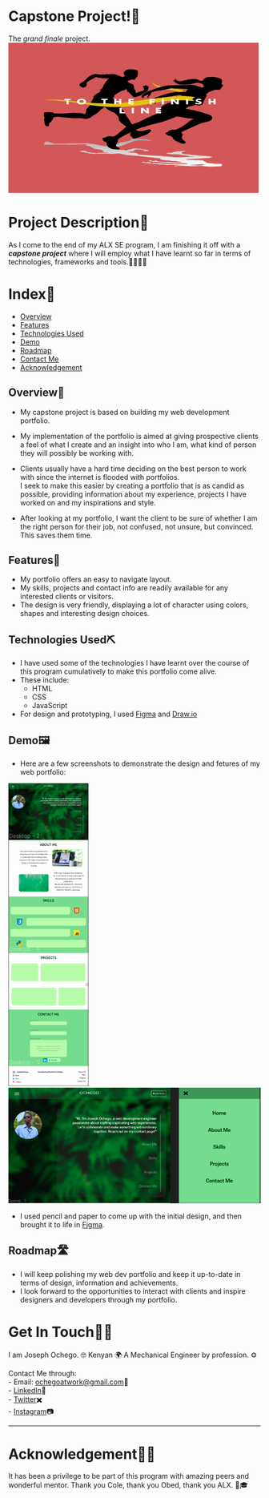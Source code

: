 <!-- Capstone Project Overview -->
<!-- Todo  -->
<!-- * 
i) Project Overview
ii) Features & Functionality
iii) Technologies Used
iv) Screenshots or Demo
v) Roadmap & Future Enhancements
vi) Contact Info
 -->

# Capstone Project!🏁  
The *grand finale* project.  
<img src="assets/finish-line1.png" title="Capstone Project" alt="Hello" width="500" height="300">

# Project Description📖
As I come to the end of my ALX SE program, I am finishing it off with a ***capstone project*** where I will employ what I have learnt so far in terms of technologies, frameworks and tools.👨👨🏽‍💻  

# Index📇  
- [Overview](#overview📜)  
- [Features](#features🌟)  
- [Technologies Used](#technologies-used⛏️)  
- [Demo](#demo🖼️)  
- [Roadmap](#roadmap🛣️)
- [Contact Me](#get-in-touch🤙🏽)
- [Acknowledgement](#acknowledgement🙏🏽)  


## Overview📜  
- My capstone project is based on building my web development portfolio.  

- My implementation of the portfolio is aimed at giving prospective clients a feel of what I create and an insight into who I am, what kind of person they will possibly be working with.  

- Clients usually have a hard time deciding on the best person to work with since the internet is flooded with portfolios.  
I seek to make this easier by creating a portfolio that is as candid as possible, providing information about my experience, projects I have worked on and my inspirations and style.  

- After looking at my portfolio, I want the client to be sure of whether I am the right person for their job, not confused, not unsure, but convinced. This saves them time.  

## Features🌟  
- My portfolio offers an easy to navigate layout.  
- My skills, projects and contact info are readily available for any interested clients or visitors.  
- The design is very friendly, displaying a lot of character using colors, shapes and interesting design choices.  

## Technologies Used⛏️  
- I have used some of the technologies I have learnt over the course of this program cumulatively to make this portfolio come alive.  
- These include:
    - HTML  
    - CSS  
    - JavaScript  
- For design and prototyping, I used <a href="https://www.figma.com">Figma</a> and <a href="https://draw.io">Draw.io</a>  

## Demo🖼️  
- Here are a few screenshots to demonstrate the design and fetures of my web portfolio:  
<img src="assets/demo-full.png" title="Full Page" alt="Full Page Screenshot">  
<img src="assets/demo-home.png" title="Home Page" alt="Home Page Screenshot">  

- I used pencil and paper to come up with the initial design, and then brought it to life in <a href="https://www.figma.com">Figma</a>.  

## Roadmap🛣️  
- I will keep polishing my web dev portfolio and keep it up-to-date in terms of design, information and achievements.  
- I look forward to the opportunities to interact with clients and inspire designers and developers through my portfolio.  

# Get In Touch🤙🏽  
I am Joseph Ochego. 🤓
Kenyan 🌍
A Mechanical Engineer by profession. ⚙️

Contact Me through:   
    - Email: <a>ochegoatwork@gmail.com</a>📧  
    - <a href="https://www.linkedin.com/in/joseph-ochego-7ab83b1b2" title="linkedin">LinkedIn</a>🔗  
    - <a href="https://twitter.com/i_am_ochego" title="Twitter">Twitter</a>✖️  
    - <a href="https://www.instagram.com/joe__graphic" title="Instagram">Instagram</a>📷  

___  
# Acknowledgement🙏🏽  
It has been a privilege to be part of this program with amazing peers and wonderful mentor. Thank you Cole, thank you Obed, thank you ALX. 🥂🎓